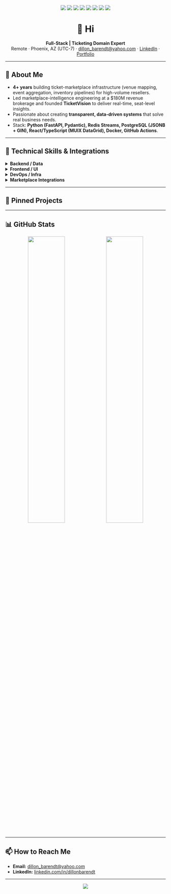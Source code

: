 <!-- Profile README for Dillon Barendt -->

<p align="center">
  <img src="https://img.shields.io/badge/Python-3776AB?style=flat-square&logo=python&logoColor=white" />
  <img src="https://img.shields.io/badge/FastAPI-009688?style=flat-square&logo=fastapi&logoColor=white" />
  <img src="https://img.shields.io/badge/PostgreSQL-336791?style=flat-square&logo=postgresql&logoColor=white" />
  <img src="https://img.shields.io/badge/Redis-DC382D?style=flat-square&logo=redis&logoColor=white" />
  <img src="https://img.shields.io/badge/React-20232A?style=flat-square&logo=react&logoColor=61DAFB" />
  <img src="https://img.shields.io/badge/TypeScript-3178C6?style=flat-square&logo=typescript&logoColor=white" />
  <img src="https://img.shields.io/badge/Docker-2496ED?style=flat-square&logo=docker&logoColor=white" />
  <img src="https://img.shields.io/badge/GitHub_Actions-2088FF?style=flat-square&logo=github-actions&logoColor=white" />
</p>

<h1 align="center">👋 Hi </h1>

<p align="center">
  <b> Full-Stack | Ticketing Domain Expert</b><br>
  Remote · Phoenix, AZ (UTC-7) · <a href="mailto:dillon_barendt@yahoo.com">dillon_barendt@yahoo.com</a> ·
  <a href="https://linkedin.com/in/dillonbarendt">LinkedIn</a> ·
  <a href="https://your-portfolio.example.com">Portfolio</a>
</p>

---

## 🚀 About Me

- **4+ years** building ticket-marketplace infrastructure (venue mapping, event aggregation, inventory pipelines) for high-volume resellers.
- Led marketplace-intelligence engineering at a \$180M revenue brokerage and founded **TicketVision** to deliver real-time, seat-level insights.
- Passionate about creating **transparent, data-driven systems** that solve real business needs.
- Stack: **Python (FastAPI, Pydantic), Redis Streams, PostgreSQL (JSONB + GIN), React/TypeScript (MUIX DataGrid), Docker, GitHub Actions**.

---

## 🔧 Technical Skills & Integrations

<details>
<summary><b>Backend / Data</b></summary>

- **Languages:** Python (async), JavaScript (ES6+)
- **Frameworks:** FastAPI, Starlette, Pydantic v2
- **Data Stores:** PostgreSQL (JSONB, GIN full-text), Redis Streams, BigQuery
- **ETL / Pipelines:** Luigi, custom Pydantic pipelines, web scraping (lxml, regex)
- **Search / Enrichment:** TheFuzz (fuzzy matching), Google Custom Search Engine

</details>

<details>
<summary><b>Frontend / UI</b></summary>

- **JavaScript:** React, TypeScript
- **Component Libraries:** MUIX DataGrid, Sonnet 3.7, Next.js, Toolpad Core
- **Styling / Theming:** CSS Modules, Tailwind (for prototyping)

</details>

<details>
<summary><b>DevOps / Infra</b></summary>

- **Containerization:** Docker (multi-stage builds)
- **CI/CD:** GitHub Actions (lint/test Docker builds, automated previews)
- **Cloud:** AWS Lambda (Magnum), ECS/EKS, S3, GCP, Render, Supabase
- **Monitoring:** Datadog, Prometheus + Grafana (PoC)

</details>

<details>
<summary><b>Marketplace Integrations</b></summary>

- **Ticketing APIs & POS systems:**  
  Ticketmaster (OAuth, 3P, TradeDeskPOS), StubHub / Viagogo (Web API, retail scrapers),  
  VividSeats (FTP, SkyBox), TickPick (API, TickPick Pro),  
  TicketNetwork (Broker API, POSNext), SeatGeek (Platform API, Broker AutoUploader),  
  GameTime (retail-scraper), TicketUtils

</details>

---

## 📌 Pinned Projects
---

## 📊 GitHub Stats

<p align="center">
  <img src="https://github-readme-stats.vercel.app/api?username=dillonBarendt&show_icons=true&theme=github_dark&hide_border=true" width="48%" />
  <img src="https://streak-stats.demolab.com?user=dillonBarendt&theme=dark&hide_border=true" width="48%" />
</p>

---

## 📫 How to Reach Me

- **Email:** dillon_barendt@yahoo.com  
- **LinkedIn:** [linkedin.com/in/dillonbarendt](https://linkedin.com/in/dillonbarendt)
---

<p align="center">
  <img src="https://capsule-render.vercel.app/api?type=waving&color=gradient&height=100&section=footer"/>
</p>

<!--
This profile README is optimized for the ticketing domain, showcases real code, and is keyword-rich for SeatGeek and other ticketing marketplaces.
-->
